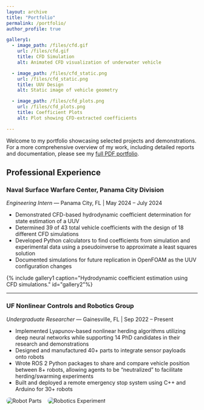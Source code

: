 ```yaml
---
layout: archive
title: "Portfolio"
permalink: /portfolio/
author_profile: true

gallery1:
  - image_path: /files/cfd.gif
    url: /files/cfd.gif
    title: CFD Simulation
    alt: Animated CFD visualization of underwater vehicle

  - image_path: /files/cfd_static.png
    url: /files/cfd_static.png
    title: UUV Design
    alt: Static image of vehicle geometry

  - image_path: /files/cfd_plots.png
    url: /files/cfd_plots.png
    title: Coefficient Plots
    alt: Plot showing CFD-extracted coefficients

---
```


Welcome to my portfolio showcasing selected projects and demonstrations.  
For a more comprehensive overview of my work, including detailed reports and documentation, please see my [full PDF portfolio](/files/Cross_James_Engineering_Portfolio2024.pdf).

## Professional Experience

### Naval Surface Warfare Center, Panama City Division  
*Engineering Intern* — Panama City, FL | May 2024 – July 2024

- Demonstrated CFD-based hydrodynamic coefficient determination for state estimation of a UUV  
- Determined 39 of 43 total vehicle coefficients with the design of 18 different CFD simulations  
- Developed Python calculators to find coefficients from simulation and experimental data using a pseudoinverse to approximate a least squares solution  
- Documented simulations for future replication in OpenFOAM as the UUV configuration changes  

{% include gallery1 caption="Hydrodynamic coefficient estimation using CFD simulations." id="gallery2"%}

<!-- <div style="display: flex; gap: 1rem; flex-wrap: wrap; margin-bottom: 2rem;">
  <img src="/files/cfd.gif" alt="CFD Simulation" style="max-width: 30%; border-radius: 8px;">
  <img src="/files/cfd_static.png" alt="UUV Design" style="max-width: 30%; border-radius: 8px;">
  <img src="/files/cfd_plots.png" alt="Coefficient Determination Design" style="max-width: 30%; border-radius: 8px;">
</div> -->

---

### UF Nonlinear Controls and Robotics Group  
*Undergraduate Researcher* — Gainesville, FL | Sep 2022 – Present

- Implemented Lyapunov-based nonlinear herding algorithms utilizing deep neural networks while supporting 14 PhD candidates in their research and demonstrations  
- Designed and manufactured 40+ parts to integrate sensor payloads onto robots  
- Wrote ROS 2 Python packages to share and compare vehicle position between 8+ robots, allowing agents to be “neutralized” to facilitate herding/swarming experiments  
- Built and deployed a remote emergency stop system using C++ and Arduino for 30+ robots  

<div style="display: flex; gap: 1rem; flex-wrap: wrap;">
  <img src="/images/robot_parts.jpg" alt="Robot Parts" style="max-width: 48%; border-radius: 8px;">
  <img src="/images/robotics_experiment.jpg" alt="Robotics Experiment" style="max-width: 48%; border-radius: 8px;">
</div>



<!-- 
## Selected Projects

---

### 🦾 Autonomous Rover Navigation Demo

**Spring 2024 – University of Florida**

This project showcases a 4WD rover navigating a simulated Martian terrain using LiDAR and SLAM.

<div style="position: relative; padding-bottom: 56.25%; height: 0; overflow: hidden; max-width: 100%;">
  <iframe src="https://www.youtube.com/embed/YOUR_VIDEO_ID" frameborder="0" allowfullscreen
    style="position: absolute; top:0; left: 0; width: 100%; height: 100%;"></iframe>
</div>

*Implemented using ROS2 and RViz. Mapping accuracy improved over 10 trials.*
 -->
